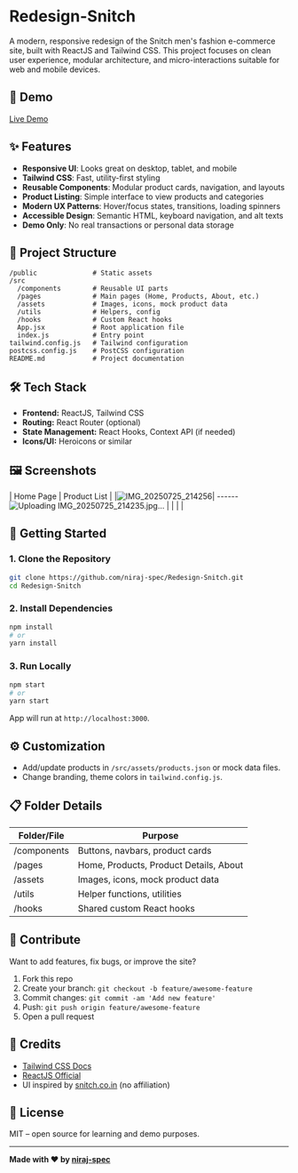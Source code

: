 # Redesign-Snitch

A modern, responsive redesign of the Snitch men's fashion e-commerce site, built with ReactJS and Tailwind CSS. This project focuses on clean user experience, modular architecture, and micro-interactions suitable for web and mobile devices.

## 🚀 Demo

[Live Demo](https://snitch-redesign.netlify.app/)

## ✨ Features

- **Responsive UI**: Looks great on desktop, tablet, and mobile
- **Tailwind CSS**: Fast, utility-first styling
- **Reusable Components**: Modular product cards, navigation, and layouts
- **Product Listing**: Simple interface to view products and categories
- **Modern UX Patterns**: Hover/focus states, transitions, loading spinners
- **Accessible Design**: Semantic HTML, keyboard navigation, and alt texts
- **Demo Only**: No real transactions or personal data storage

## 📂 Project Structure

```
/public              # Static assets
/src
  /components        # Reusable UI parts
  /pages             # Main pages (Home, Products, About, etc.)
  /assets            # Images, icons, mock product data
  /utils             # Helpers, config
  /hooks             # Custom React hooks
  App.jsx            # Root application file
  index.js           # Entry point
tailwind.config.js   # Tailwind configuration
postcss.config.js    # PostCSS configuration
README.md            # Project documentation
```

## 🛠️ Tech Stack

- **Frontend:** ReactJS, Tailwind CSS
- **Routing:** React Router (optional)
- **State Management:** React Hooks, Context API (if needed)
- **Icons/UI:** Heroicons or similar

## 🖼️ Screenshots

| Home Page                        | Product List                      |
|![IMG_20250725_214256](https://github.com/user-attachments/assets/d61592c5-a5ea-4d5b-bd21-e8d9d1f2efc6)|
------![Uploading IMG_20250725_214235.jpg…]()
|
|  |  |

## 🚧 Getting Started

### 1. Clone the Repository

```bash
git clone https://github.com/niraj-spec/Redesign-Snitch.git
cd Redesign-Snitch
```

### 2. Install Dependencies

```bash
npm install
# or
yarn install
```

### 3. Run Locally

```bash
npm start
# or
yarn start
```

App will run at `http://localhost:3000`.

## ⚙️ Customization

- Add/update products in `/src/assets/products.json` or mock data files.
- Change branding, theme colors in `tailwind.config.js`.

## 📋 Folder Details

| Folder/File    | Purpose                                 |
|----------------|-----------------------------------------|
| /components    | Buttons, navbars, product cards         |
| /pages         | Home, Products, Product Details, About  |
| /assets        | Images, icons, mock product data        |
| /utils         | Helper functions, utilities             |
| /hooks         | Shared custom React hooks               |

## 🤝 Contribute

Want to add features, fix bugs, or improve the site?

1. Fork this repo
2. Create your branch: `git checkout -b feature/awesome-feature`
3. Commit changes: `git commit -am 'Add new feature'`
4. Push: `git push origin feature/awesome-feature`
5. Open a pull request

## 📢 Credits

- [Tailwind CSS Docs](https://tailwindcss.com/docs)
- [ReactJS Official](https://reactjs.org/)
- UI inspired by [snitch.co.in](https://www.snitch.co.in/) (no affiliation)

## 📝 License

MIT – open source for learning and demo purposes.

---
**Made with ❤️ by [niraj-spec](https://github.com/niraj-spec)**
